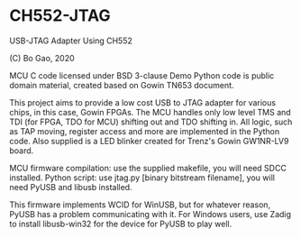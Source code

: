 # CH552-JTAG
USB-JTAG Adapter Using CH552

(C) Bo Gao, 2020

MCU C code licensed under BSD 3-clause
Demo Python code is public domain material, created based on Gowin TN653 document.

This project aims to provide a low cost USB to JTAG adapter for various chips, in this case, Gowin FPGAs.
The MCU handles only low level TMS and TDI (for FPGA, TDO for MCU) shifting out and TDO shifting in.
All logic, such as TAP moving, register access and more are implemented in the Python code.
Also supplied is a LED blinker created for Trenz's Gowin GW1NR-LV9 board.

MCU firmware compilation: use the supplied makefile, you will need SDCC installed.
Python script: use jtag.py [binary bitstream filename], you will need PyUSB and libusb installed.

This firmware implements WCID for WinUSB, but for whatever reason, PyUSB has a problem communicating with it.
For Windows users, use Zadig to install libusb-win32 for the device for PyUSB to play well.
